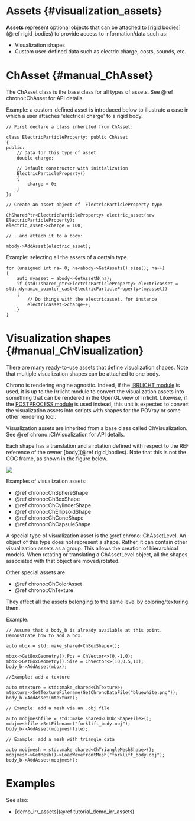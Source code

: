 
Assets      {#visualization_assets}
====================

__Assets__ represent optional objects that can be attached to [rigid bodies](@ref rigid_bodies) to provide access to information/data such as:
* Visualization shapes
* Custom user-defined data such as electric charge, costs, sounds, etc. 


# ChAsset    {#manual_ChAsset}

The ChAsset class is the base class for all types of assets. 
See @ref chrono::ChAsset for API details.

Example: a custom-defined asset is introduced below to illustrate a case in which a user attaches 'electrical charge' to a rigid body.

~~~{.cpp}
// First declare a class inherited from ChAsset:

class ElectricParticleProperty: public ChAsset
{ 
public:
	// Data for this type of asset 
	double charge;
	
	// Default constructor with initialization
	ElectricParticleProperty()
	{
		charge = 0;
	}
};

// Create an asset object of  ElectricParticleProperty type

ChSharedPtr<ElectricParticleProperty> electric_asset(new ElectricParticleProperty); 
electric_asset->charge = 100;

// ..and attach it to a body:

mbody->AddAsset(electric_asset);
~~~

Example: selecting all the assets of a certain type.

~~~{.cpp}
for (unsigned int na= 0; na<abody->GetAssets().size(); na++)
{
	auto myasset = abody->GetAssetN(na);
	if (std::shared_ptr<ElectricParticleProperty> electricasset = std::dynamic_pointer_cast<ElectricParticleProperty>(myasset))
	{
		// Do things with the electricasset, for instance
		electricasset->charge++;				
	}
}
~~~

# Visualization shapes     {#manual_ChVisualization}

There are many ready-to-use assets that define visualization shapes. Note that multiple visualization shapes can be attached to one body. 

Chrono is rendering engine agnostic. Indeed, if the [IRRLICHT module](group__irrlicht__module.html) is used,
it is up to the Irrlicht module to convert the visualization assets 
into something that can be rendered in the OpenGL view of Irrlicht. Likewise, 
if the [POSTPROCESS module](group__postprocess__module.html) is used instead, this unit is expected to convert the visualization assets into scripts with shapes for the POVray or some other rendering tool.

Visualization assets are inherited from a base class called ChVisualization.
See @ref chrono::ChVisualization for API details.

Each shape has a translation and a rotation defined with respect to the REF reference 
of the owner [body](@ref rigid_bodies). Note that this is not the COG frame, as shown in the figure below.

![](http://www.projectchrono.org/assets/manual/pic_ChAsset.png)

Examples of visualization assets:

- @ref chrono::ChSphereShape
- @ref chrono::ChBoxShape
- @ref chrono::ChCylinderShape
- @ref chrono::ChEllipsoidShape
- @ref chrono::ChConeShape
- @ref chrono::ChCapsuleShape

A special type of visualization asset is the @ref chrono::ChAssetLevel. 
An object of this type does not represent a shape. Rather, it can contain other 
visualization assets as a group. This allows the creation 
of hierarchical models. When rotating or translating a ChAssetLevel object, 
all the shapes associated with that object are moved/rotated.

Other special assets are:

- @ref chrono::ChColorAsset
- @ref chrono::ChTexture

They affect all the assets belonging to the same level by coloring/texturing them.

Example.
~~~{.cpp}
// Assume that a body_b is already available at this point. Demonstrate how to add a box.

auto mbox = std::make_shared<ChBoxShape>();

mbox->GetBoxGeometry().Pos = ChVector<>(0,-1,0);
mbox->GetBoxGeometry().Size = ChVector<>(10,0.5,10);
body_b->AddAsset(mbox);	

//Example: add a texture

auto mtexture = std::make_shared<ChTexture>;
mtexture->SetTextureFilename(GetChronoDataFile("bluewhite.png"));
body_b->AddAsset(mtexture);

// Example: add a mesh via an .obj file

auto mobjmeshfile = std::make_shared<ChObjShapeFile>();
mobjmeshfile->SetFilename("forklift_body.obj");
body_b->AddAsset(mobjmeshfile);

// Example: add a mesh with triangle data

auto mobjmesh = std::make_shared<ChTriangleMeshShape>();
mobjmesh->GetMesh()->LoadWavefrontMesh("forklift_body.obj");
body_b->AddAsset(mobjmesh);
~~~


# Examples

See also:

- [demo_irr_assets](@ref tutorial_demo_irr_assets)






